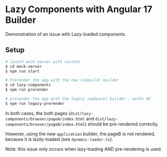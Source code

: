 # Lazy Components with Angular 17 Builder

Demonstration of an issue with Lazy-loaded components.

## Setup

```bash
# launch mock server with content
$ cd mock-server
$ npm run start

# Prerender the app with the new (esbuild) builder
$ cd lazy-components
$ npm run prerender

# prerender the app with the legacy (webpack) builder - works OK
$ npm run legacy-prerender
```

In both cases, the both pages (`dist/lazy-components/browser/pageA/index.html` and `dist/lazy-components/browser/pageB/index.html`) should be pre-rendered correctly.

However, using the new `application` builder, the pageB is not rendered, because it is lazily-loaded (see `dynamic-loader.ts`).

Note: this issue only occurs when lazy-loading AND pre-rendering is used.
